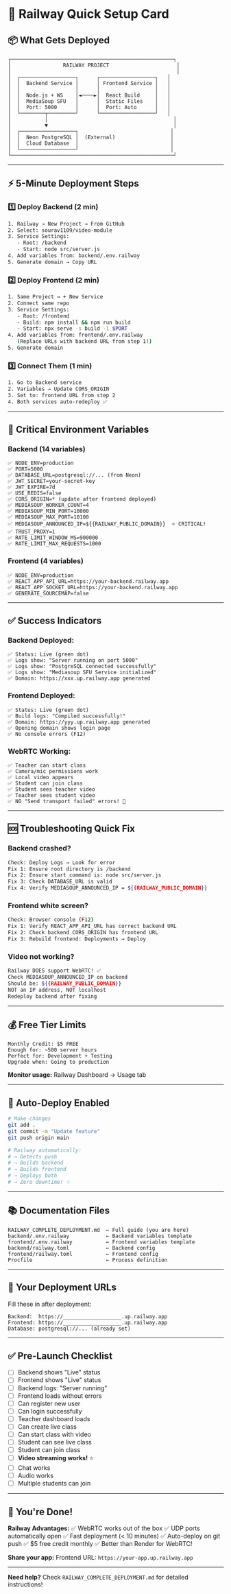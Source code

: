 # 🚂 Railway Quick Setup Card

## 📦 What Gets Deployed

```
┌─────────────────────────────────────────────────────┐
│                 RAILWAY PROJECT                      │
│                                                      │
│  ┌──────────────────┐      ┌──────────────────┐   │
│  │  Backend Service │      │ Frontend Service │   │
│  │                  │      │                  │   │
│  │  Node.js + WS    │◄────►│  React Build     │   │
│  │  MediaSoup SFU   │      │  Static Files    │   │
│  │  Port: 5000      │      │  Port: Auto      │   │
│  └────────┬─────────┘      └──────────────────┘   │
│           │                                         │
│           ▼                                         │
│  ┌──────────────────┐                              │
│  │  Neon PostgreSQL │  (External)                  │
│  │  Cloud Database  │                              │
│  └──────────────────┘                              │
└─────────────────────────────────────────────────────┘
```

---

## ⚡ 5-Minute Deployment Steps

### 1️⃣ **Deploy Backend** (2 min)
```bash
1. Railway → New Project → From GitHub
2. Select: sourav1109/video-module
3. Service Settings:
   - Root: /backend
   - Start: node src/server.js
4. Add variables from: backend/.env.railway
5. Generate domain → Copy URL
```

### 2️⃣ **Deploy Frontend** (2 min)
```bash
1. Same Project → + New Service
2. Connect same repo
3. Service Settings:
   - Root: /frontend
   - Build: npm install && npm run build
   - Start: npx serve -s build -l $PORT
4. Add variables from: frontend/.env.railway
   (Replace URLs with backend URL from step 1!)
5. Generate domain
```

### 3️⃣ **Connect Them** (1 min)
```bash
1. Go to Backend service
2. Variables → Update CORS_ORIGIN
3. Set to: frontend URL from step 2
4. Both services auto-redeploy ✅
```

---

## 🎯 Critical Environment Variables

### **Backend (14 variables)**
```env
✅ NODE_ENV=production
✅ PORT=5000
✅ DATABASE_URL=postgresql://... (from Neon)
✅ JWT_SECRET=your-secret-key
✅ JWT_EXPIRE=7d
✅ USE_REDIS=false
✅ CORS_ORIGIN=* (update after frontend deployed)
✅ MEDIASOUP_WORKER_COUNT=4
✅ MEDIASOUP_MIN_PORT=10000
✅ MEDIASOUP_MAX_PORT=10100
✅ MEDIASOUP_ANNOUNCED_IP=${{RAILWAY_PUBLIC_DOMAIN}}  ⭐ CRITICAL!
✅ TRUST_PROXY=1
✅ RATE_LIMIT_WINDOW_MS=900000
✅ RATE_LIMIT_MAX_REQUESTS=1000
```

### **Frontend (4 variables)**
```env
✅ NODE_ENV=production
✅ REACT_APP_API_URL=https://your-backend.railway.app
✅ REACT_APP_SOCKET_URL=https://your-backend.railway.app
✅ GENERATE_SOURCEMAP=false
```

---

## ✅ Success Indicators

### **Backend Deployed:**
```
✅ Status: Live (green dot)
✅ Logs show: "Server running on port 5000"
✅ Logs show: "PostgreSQL connected successfully"
✅ Logs show: "Mediasoup SFU Service initialized"
✅ Domain: https://xxx.up.railway.app generated
```

### **Frontend Deployed:**
```
✅ Status: Live (green dot)
✅ Build logs: "Compiled successfully!"
✅ Domain: https://yyy.up.railway.app generated
✅ Opening domain shows login page
✅ No console errors (F12)
```

### **WebRTC Working:**
```
✅ Teacher can start class
✅ Camera/mic permissions work
✅ Local video appears
✅ Student can join class
✅ Student sees teacher video
✅ Teacher sees student video
✅ NO "Send transport failed" errors! 🎉
```

---

## 🆘 Troubleshooting Quick Fix

### **Backend crashed?**
```bash
Check: Deploy Logs → Look for error
Fix 1: Ensure root directory is /backend
Fix 2: Ensure start command is: node src/server.js
Fix 3: Check DATABASE_URL is valid
Fix 4: Verify MEDIASOUP_ANNOUNCED_IP = ${{RAILWAY_PUBLIC_DOMAIN}}
```

### **Frontend white screen?**
```bash
Check: Browser console (F12)
Fix 1: Verify REACT_APP_API_URL has correct backend URL
Fix 2: Check backend CORS_ORIGIN has frontend URL
Fix 3: Rebuild frontend: Deployments → Deploy
```

### **Video not working?**
```bash
Railway DOES support WebRTC! ✅
Check MEDIASOUP_ANNOUNCED_IP on backend
Should be: ${{RAILWAY_PUBLIC_DOMAIN}}
NOT an IP address, NOT localhost
Redeploy backend after fixing
```

---

## 💰 Free Tier Limits

```
Monthly Credit: $5 FREE
Enough for: ~500 server hours
Perfect for: Development + Testing
Upgrade when: Going to production
```

**Monitor usage:**
Railway Dashboard → Usage tab

---

## 🔄 Auto-Deploy Enabled

```bash
# Make changes
git add .
git commit -m "Update feature"
git push origin main

# Railway automatically:
# → Detects push
# → Builds backend
# → Builds frontend
# → Deploys both
# → Zero downtime! ✨
```

---

## 📚 Documentation Files

```
RAILWAY_COMPLETE_DEPLOYMENT.md  ← Full guide (you are here)
backend/.env.railway            ← Backend variables template
frontend/.env.railway           ← Frontend variables template
backend/railway.toml            ← Backend config
frontend/railway.toml           ← Frontend config
Procfile                        ← Process definition
```

---

## 🎯 Your Deployment URLs

Fill these in after deployment:

```
Backend:  https://___________________.up.railway.app
Frontend: https://___________________.up.railway.app
Database: postgresql://... (already set)
```

---

## ✅ Pre-Launch Checklist

- [ ] Backend shows "Live" status
- [ ] Frontend shows "Live" status
- [ ] Backend logs: "Server running"
- [ ] Frontend loads without errors
- [ ] Can register new user
- [ ] Can login successfully
- [ ] Teacher dashboard loads
- [ ] Can create live class
- [ ] Can start class with video
- [ ] Student can see live class
- [ ] Student can join class
- [ ] **Video streaming works!** ⭐
- [ ] Chat works
- [ ] Audio works
- [ ] Multiple students can join

---

## 🎉 You're Done!

**Railway Advantages:**
✅ WebRTC works out of the box
✅ UDP ports automatically open
✅ Fast deployment (< 10 minutes)
✅ Auto-deploy on git push
✅ $5 free credit monthly
✅ Better than Render for WebRTC!

**Share your app:**
Frontend URL: `https://your-app.up.railway.app`

---

**Need help?** Check `RAILWAY_COMPLETE_DEPLOYMENT.md` for detailed instructions!
